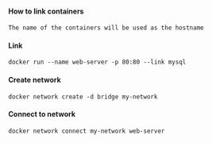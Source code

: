 #### How to link containers

    The name of the containers will be used as the hostname

#### Link
    
    docker run --name web-server -p 80:80 --link mysql

#### Create network
    
    docker network create -d bridge my-network
    
#### Connect to network
    
    docker network connect my-network web-server
